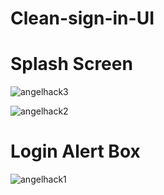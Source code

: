# Clean-sign-in-UI

# Splash Screen 

![angelhack3](https://user-images.githubusercontent.com/22843793/30776357-3fb15586-a0c2-11e7-8dd6-ad9d5e9c5029.jpg)

![angelhack2](https://user-images.githubusercontent.com/22843793/30776365-76254942-a0c2-11e7-8190-a4d01bc00903.jpg)

# Login Alert Box

![angelhack1](https://user-images.githubusercontent.com/22843793/30776370-a1c1000a-a0c2-11e7-924d-f66495a59763.jpg)
